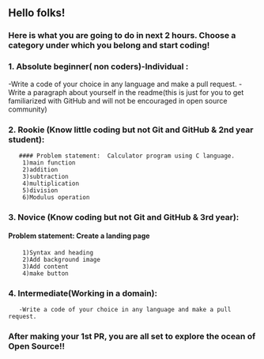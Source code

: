 ## Hello folks!

### Here is what you are going to do in next 2 hours. Choose a category under which you belong and start coding! 


### 1. Absolute beginner( non coders)-Individual : 
 
   -Write a code of your choice in any language and make a pull request.
   -Write a paragraph about yourself in the readme(this is just for you to get familiarized with GitHub and will not be encouraged in open source community) 


### 2. Rookie (Know little coding but not Git and GitHub & 2nd year student):

       #### Problem statement:  Calculator program using C language.
        1)main function
        2)addition
        3)subtraction
        4)multiplication
        5)division  
        6)Modulus operation
    

### 3. Novice (Know coding but not Git  and GitHub & 3rd year):
  #### Problem statement: Create a landing page
        1)Syntax and heading
        2)Add background image
        3)Add content
        4)make button


### 4. Intermediate(Working in a domain):
    
       -Write a code of your choice in any language and make a pull request.



### After making your 1st PR, you are all set to explore the ocean of Open Source!!
